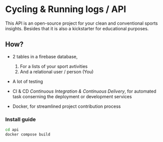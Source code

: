 # Cycling & Running logs / API
This API is an open-source project for your clean and conventional sports insights. Besides that it is also a kickstarter for educational purposes.

## How?
- 2 tables in a firebase database, 
    1. For a lists of your sport avtivities
    2. And a relational user / person (You)

- A lot of testing

- CI & CD *Continuous Integration & Continuous Delivery*, for automated task conserning the deployment or development services

- Docker, for streamlined project contribution process
### Install guide

```cmd
cd api
docker compose build

```
